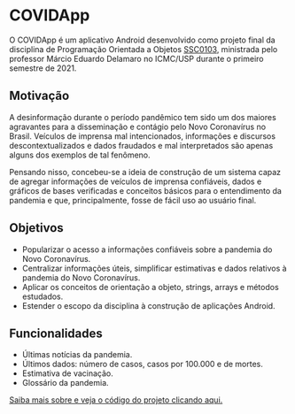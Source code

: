 # COVIDApp

O COVIDApp é um aplicativo Android desenvolvido como projeto final da disciplina de Programação Orientada a Objetos [SSC0103](https://uspdigital.usp.br/jupiterweb/obterDisciplina?sgldis=SSC0103&codcur=55041&codhab=0), ministrada pelo professor Márcio Eduardo Delamaro no ICMC/USP durante o primeiro semestre de 2021.


## Motivação

A desinformação durante o período pandêmico tem sido um dos maiores agravantes para a disseminação e contágio pelo Novo Coronavírus no Brasil. Veículos de imprensa mal intencionados, informações e discursos descontextualizados e dados fraudados e mal interpretados são apenas alguns dos exemplos de tal fenômeno.

Pensando nisso, concebeu-se a ideia de construção de um sistema capaz de agregar informações de veículos de imprensa confiáveis, dados e gráficos de bases verificadas e conceitos básicos para o entendimento da pandemia e que, principalmente, fosse de fácil uso ao usuário final.


## Objetivos

- Popularizar o acesso a informações confiáveis sobre a pandemia do Novo Coronavírus.
- Centralizar informações úteis, simplificar estimativas e dados relativos à pandemia do Novo Coronavírus.
- Aplicar os conceitos de orientação a objeto, strings, arrays e métodos estudados.
- Estender o escopo da disciplina à construção de aplicações Android.


## Funcionalidades

- Últimas notícias da pandemia.
- Últimos dados: número de casos, casos por 100.000 e de mortes.
- Estimativa de vacinação.
- Glossário da pandemia.

[Saiba mais sobre e veja o código do projeto clicando aqui.](https://github.com/CerqueiraMatheus/SSC0103-COVIDApp)

